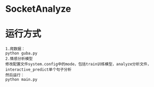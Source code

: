 # SocketAnalyze
# 运行方式
    1.爬数据：
    python guba.py 
    2.情感分析模型
    修改配置文件system.config中的mode，包括train训练模型，analyze分析文件，interactive_predict单个句子分析
    然后运行：
    python main.py

    
    
